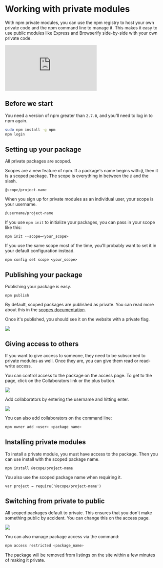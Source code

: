 <!--
title: 01 - Working with private modules
featured: true
-->

# Working with private modules

With npm private modules, you can use the npm registry to host your own private code and the npm command line to manage it. This makes it easy to use public modules like Express and Browserify side-by-side with your own private code.

<iframe src="https://www.youtube.com/embed/O6JoXGnHK_Y" frameborder="0" allowfullscreen></iframe>

## Before we start

You need a version of npm greater than `2.7.0`, and you'll need to log in to npm again.

```sh
sudo npm install -g npm
npm login
```

## Setting up your package

All private packages are scoped.

Scopes are a new feature of npm. If a package's name begins with `@`, then it is a scoped package. The scope is everything in between the `@` and the slash.

```
@scope/project-name
```

When you sign up for private modules as an individual user, your scope is your username.

```
@username/project-name
```

If you use `npm init` to initialize your packages, you can pass in your scope like this:

```
npm init --scope=<your_scope>
```

If you use the same scope most of the time, you'll probably want to set it in your default configuration instead.

```
npm config set scope <your_scope>
```

## Publishing your package

Publishing your package is easy.

```
npm publish
```

By default, scoped packages are published as private. You can read more about this in the [scopes documentation](/getting-started/scoped-packages).

Once it's published, you should see it on the website with a private flag.

<p class="centered">
  <img src="/public/images/private-modules/private-flag.png" class="bordered">
</p>

## Giving access to others

If you want to give access to someone, they need to be subscribed to private modules as well. Once they are, you can give them read or read-write access.

You can control access to the package on the access page. To get to the page, click on the Collaborators link or the plus button.

<p class="centered">
  <img src="http://npmblog-images.surge.sh/static-pages/collaborators-page.png" class="bordered">
</p>

Add collaborators by entering the username and hitting enter.

<p class="centered">
  <img src="http://npmblog-images.surge.sh/static-pages/add-collaborator.gif" class="bordered">
</p>

You can also add collaborators on the command line:

```sh
npm owner add <user> <package name>
```

## Installing private modules

To install a private module, you must have access to the package. Then you can use install with the scoped package name.

```
npm install @scope/project-name
```

You also use the scoped package name when requiring it.

```
var project = require('@scope/project-name')
```

## Switching from private to public

All scoped packages default to private. This ensures that you don't make something public by accident. You can change this on the access page.

<p class="centered">
  <img src="http://npmblog-images.surge.sh/static-pages/make-private-ui.gif" class="bordered">
</p>

You can also manage package access via the command:

```sh
npm access restricted <package_name>
```

The package will be removed from listings on the site within a few minutes of making it private.
